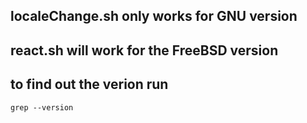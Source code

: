 ## localeChange.sh only works for GNU version
## react.sh will work for the FreeBSD version 
## to find out the verion run 
``` grep --version ```
